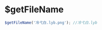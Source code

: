 # $getFileName

<ContainerBox title="介绍">
<template #desc>
有些时候我们不想要后缀名
</template>
</ContainerBox>

<ContainerBox title="基础用法">

```js
$getFileName('冷弋白.lyb.png'); //冷弋白.lyb
```

<ShowCode>
<template #codes>

```js
export function $getFileName(str) {
  return str.replace(/\.\w+$/, '');
}
```

</template>
</ShowCode>
</ContainerBox>
